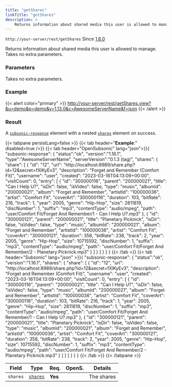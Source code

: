 ```yaml
---
title: "getShares"
linkTitle: "getShares"
description: >
    Returns information about shared media this user is allowed to manage.
---
```


`http://your-server/rest/getShares` Since [1.6.0](../../subsonic-versions)

Returns information about shared media this user is allowed to manage. Takes no extra parameters.

### Parameters

Takes no extra parameters.

### Example

{{< alert color="primary" >}} <http://your-server/rest/getShares.view?&u=demo&p=demo&v=1.13.0&c=AwesomeServerName&f=json> {{< /alert >}}

### Result

A [`subsonic-response`](../../responses/subsonic-response) element with a nested [`shares`](../../responses/shares) element on success.

{{< tabpane persistLang=false >}}
{{< tab header="**Example**:" disabled=true />}}
{{< tab header="OpenSubsonic" lang="json">}}{
  "subsonic-response": {
    "status":"ok",
    "version":"1.16.1",
    "type":"AwesomeServerName",
    "serverVersion":"0.1.3 (tag)",
    "shares": {
      "share": [
        {
            "id": "12",
            "url": "http://localhost:8989/share.php?id=12&secret=fXlKyEv3",
            "description": "Forget and Remember (Comfort Fit)",
            "username": "user",
            "created": "2023-03-16T04:13:09+00:00",
            "visitCount": 0,
            "entry": [
                {
                    "id": "300000116",
                    "parent": "200000021",
                    "title": "Can I Help U?",
                    "isDir": false,
                    "isVideo": false,
                    "type": "music",
                    "albumId": "200000021",
                    "album": "Forget and Remember",
                    "artistId": "100000036",
                    "artist": "Comfort Fit",
                    "coverArt": "300000116",
                    "duration": 103,
                    "bitRate": 216,
                    "track": 1,
                    "year": 2005,
                    "genre": "Hip-Hop",
                    "size": 2811819,
                    "discNumber": 1,
                    "suffix": "mp3",
                    "contentType": "audio/mpeg",
                    "path": "user/Comfort Fit/Forget And Remember/1 - Can I Help U?.mp3"
                },
                {
                    "id": "300000121",
                    "parent": "200000021",
                    "title": "Planetary Picknick",
                    "isDir": false,
                    "isVideo": false,
                    "type": "music",
                    "albumId": "200000021",
                    "album": "Forget and Remember",
                    "artistId": "100000036",
                    "artist": "Comfort Fit",
                    "coverArt": "300000121",
                    "duration": 358,
                    "bitRate": 238,
                    "track": 2,
                    "year": 2005,
                    "genre": "Hip-Hop",
                    "size": 10715592,
                    "discNumber": 1,
                    "suffix": "mp3",
                    "contentType": "audio/mpeg",
                    "path": "user/Comfort Fit/Forget And Remember/2 - Planetary Picknick.mp3"
                }
            ]
        }
      ]
    }
  }
}
{{< /tab >}}
{{< tab header="Subsonic" lang="json" >}}{
  "subsonic-response": {
    "status":"ok",
    "version":"1.16.1",
    "shares": {
      "share": [
        {
            "id": "12",
            "url": "http://localhost:8989/share.php?id=12&secret=fXlKyEv3",
            "description": "Forget and Remember (Comfort Fit)",
            "username": "user",
            "created": "2023-03-16T04:13:09+00:00",
            "visitCount": 0,
            "entry": [
                {
                    "id": "300000116",
                    "parent": "200000021",
                    "title": "Can I Help U?",
                    "isDir": false,
                    "isVideo": false,
                    "type": "music",
                    "albumId": "200000021",
                    "album": "Forget and Remember",
                    "artistId": "100000036",
                    "artist": "Comfort Fit",
                    "coverArt": "300000116",
                    "duration": 103,
                    "bitRate": 216,
                    "track": 1,
                    "year": 2005,
                    "genre": "Hip-Hop",
                    "size": 2811819,
                    "discNumber": 1,
                    "suffix": "mp3",
                    "contentType": "audio/mpeg",
                    "path": "user/Comfort Fit/Forget And Remember/1 - Can I Help U?.mp3"
                },
                {
                    "id": "300000121",
                    "parent": "200000021",
                    "title": "Planetary Picknick",
                    "isDir": false,
                    "isVideo": false,
                    "type": "music",
                    "albumId": "200000021",
                    "album": "Forget and Remember",
                    "artistId": "100000036",
                    "artist": "Comfort Fit",
                    "coverArt": "300000121",
                    "duration": 358,
                    "bitRate": 238,
                    "track": 2,
                    "year": 2005,
                    "genre": "Hip-Hop",
                    "size": 10715592,
                    "discNumber": 1,
                    "suffix": "mp3",
                    "contentType": "audio/mpeg",
                    "path": "user/Comfort Fit/Forget And Remember/2 - Planetary Picknick.mp3"
                }
            ]
        }
      ]
    }
  }
}
{{< /tab >}}
{{< /tabpane >}}

| Field |  Type | Req. | OpenS. | Details |
| --- | --- | --- | --- | --- |
| `shares` | [`shares`](../../responses/shares) | **Yes** |     | The shares |
